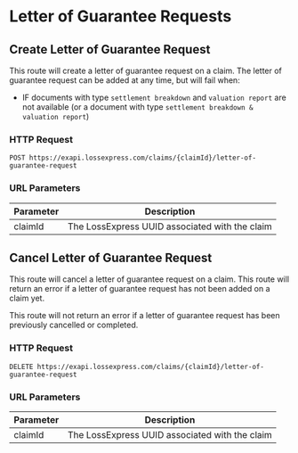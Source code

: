 # Letter of Guarantee Requests

## Create Letter of Guarantee Request

This route will create a letter of guarantee request on a claim. The letter of guarantee request can be added at any time, but will fail when:

- IF documents with type `settlement breakdown` and `valuation report` are not available (or a document with type `settlement breakdown & valuation report`)

### HTTP Request

`POST https://exapi.lossexpress.com/claims/{claimId}/letter-of-guarantee-request`

### URL Parameters

Parameter | Description
--------- | -----------
claimId | The LossExpress UUID associated with the claim

## Cancel Letter of Guarantee Request

This route will cancel a letter of guarantee request on a claim. This route will return an error if a letter of guarantee request has not been added on a claim yet.

This route will not return an error if a letter of guarantee request has been previously cancelled or completed.

### HTTP Request

`DELETE https://exapi.lossexpress.com/claims/{claimId}/letter-of-guarantee-request`

### URL Parameters

Parameter | Description
--------- | -----------
claimId | The LossExpress UUID associated with the claim

